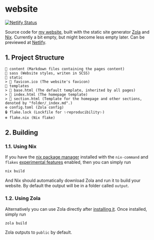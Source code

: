 website
=======
[![Netlify Status](https://api.netlify.com/api/v1/badges/e2bc046a-5b27-4933-ae1c-21b648cae30a/deploy-status)](https://app.netlify.com/sites/felipe-keiler-nom-br/deploys)

Source code for [my website](https://felipe.keiler.nom.br), built with the static site generator [Zola](https://www.getzola.org/) and [Nix](https://nixos.org/). Currently a bit empty, but might become less empty later. Can be previewed at [Netlify](https://felipe-keiler-nom-br.netlify.app/).

## 1. Project Structure

```
📁 content (Markdown files containing the pages content)
📁 sass (Website styles, writen in SCSS)
📁 static
> 📄 favicon.ico (The website's favicon)
📁 templates
> 📄 base.html (The default template, inherited by all pages)
> 📄 index.html (The homepage template)
> 📄 section.html (Template for the homepage and other sections, denoted by "folder/_index.md".)
⚙️ config.toml (Zola config)
🔒 flake.lock (Lockfile for ✨reproducibility✨)
❄️ flake.nix (Nix flake)
```

## 2. Building

### 1.1. Using Nix

If you have the [nix package manager](https://nixos.org/download) installed with the `nix-command` and `flakes` [experimental features](https://nixos.org/manual/nix/unstable/command-ref/conf-file#conf-experimental-features) enabled, then you can simply run

```sh
nix build
```

And Nix should automatically download Zola and run it to build your website. By default the output will be in a folder called `output`.

### 1.2. Using Zola

Alternatively you can use Zola directly after [installing it](https://www.getzola.org/documentation/getting-started/installation/). Once installed, simply run

```sh
zola build
```

Zola outputs to `public` by default.

